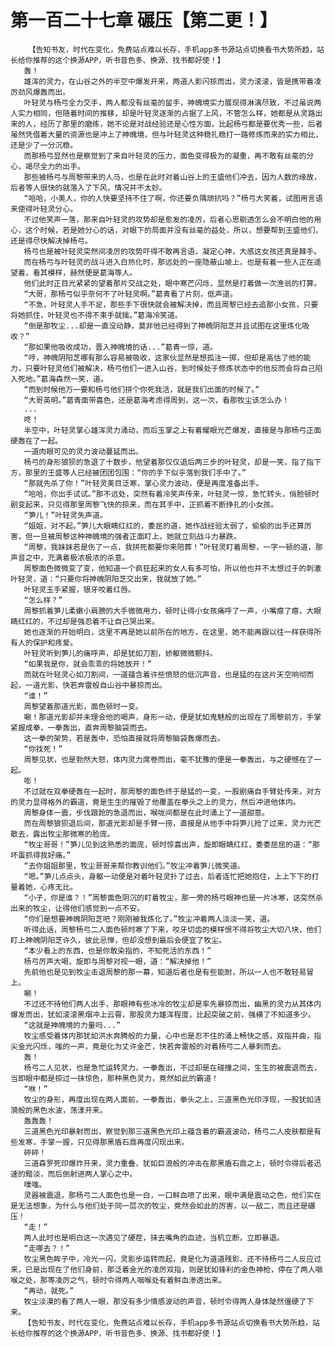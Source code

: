 # 第一百二十七章 碾压【第二更！】
        【告知书友，时代在变化，免费站点难以长存，手机app多书源站点切换看书大势所趋，站长给你推荐的这个换源APP，听书音色多、换源、找书都好使！】
       轰！
       雄浑的灵力，在山谷之外的半空中爆发开来，两道人影闪掠而出，灵力滚滚，皆是携带着凌厉劲风爆轰而出。
       叶轻灵与杨弓全力交手，两人都没有丝毫的留手，神魄境实力展现得淋漓尽致，不过虽说两人实力相同，但随着时间的推移，却是叶轻灵逐渐的占据了上风，不管怎么样，她都是从灵路出来的人，经历了那里的磨练，她不论是对战经验还是心性方面，比起杨弓都是要优秀一些，后者虽然凭借着大量的资源也是冲上了神魄境，但与叶轻灵这种稳扎稳打一路修炼而来的实力相比，还是少了一分沉稳。
       而那杨弓显然也是察觉到了来自叶轻灵的压力，面色变得极为的凝重，再不敢有丝毫的分心，竭尽全力的出手。
       那些被杨弓与周黎带来的人马，也是在此时对着山谷上的王盛他们冲去，因为人数的缘故，后者等人很快的就落入了下风，情况并不太妙。
       “哈哈，小美人，你的人快要坚持不住了啊，你还要负隅顽抗吗？”杨弓大笑着，试图用言语来使得叶轻灵分心。
       不过他笑声一落，那来自叶轻灵的攻势却是愈发的凌厉，后者心思剔透怎么会不明白他的用心，这个时候，若是她分心的话，对眼下的局面并没有丝毫的益处，所以，想要帮到王盛他们，还是得尽快解决掉杨弓。
       杨弓也是被叶轻灵突然间凌厉的攻势吓得不敢再言语，凝定心神，大感这女孩还真是棘手。
       而在杨弓与叶轻灵的战斗进入白热化时，那远处的一座隐蔽山坡上，也是有着一些人正在遥望着，看其模样，赫然便是葛海等人。
       他们此时正目光紧紧的望着那片交战之处，眼中寒芒闪烁，显然是打着做一次渔翁的打算。
       “大哥，那杨弓似乎奈何不了叶轻灵啊。”葛青看了片刻，低声道。
       “不急，叶轻灵人手不足，那些手下很快就会被解决掉，而且周黎已经去追那小女孩，只要将她抓住，叶轻灵也不得不束手就擒。”葛海冷笑道。
       “倒是那牧尘...却是一直没动静，莫非他已经得到了神魄阴阳芝并且试图在这里炼化吸收？”
       “那如果他吸收成功，晋入神魄境的话...”葛青一惊，道。
       “哼，神魄阴阳芝哪有那么容易被吸收，这家伙显然是想孤注一掷，但却是高估了他的能力，只要叶轻灵他们被解决，杨弓他们一进入山谷，到时候处于修炼状态中的他反而会将自己陷入死地。”葛海森然一笑，道。
       “而到时候他万一要和杨弓他们拼个你死我活，就是我们出面的时候了。”
       “大哥英明。”葛青面带喜色，还是葛海考虑得周到，这一次，看那牧尘该怎么办！
       ...
       咚！
       半空中，叶轻灵掌心雄浑灵力涌动，而后玉掌之上有着耀眼光芒爆发，直接是与那杨弓正面硬轰在了一起。
       一道肉眼可见的灵力波动蔓延而出。
       杨弓的身形狼狈的急退了十数步，他望着那仅仅退后两三步的叶轻灵，却是一笑，指了指下方，那里的王盛等人已经被团团包围：“你的手下似乎落到我们手中了。”
       “那就先杀了你！”叶轻灵美目泛寒，掌心灵力波动，便是再度准备出手。
       “哈哈，你出手试试。”那不远处，突然有着冷笑声传来，叶轻灵一惊，急忙转头，俏脸顿时剧变起来，只见得那里周黎飞快的掠来，而在其手中，正抓着不断挣扎的小女孩。
       “笋儿！”叶轻灵失声道。
       “姐姐，对不起。”笋儿大眼睛红红的，委屈的道，她作战经验太弱了，偷偷的出手还算厉害，但一旦被周黎这种神魄境的强者正面盯上，她就立刻战斗力暴跌。
       “周黎，我妹妹若是伤了一点，我拼死都要你来陪葬！”叶轻灵盯着周黎，一字一顿的道，那声音之中，充满着极浓极浓的杀意。
       周黎面色微微变了变，他知道一个疯狂起来的女人有多可怕，所以他也并不太想过于的刺激叶轻灵，道：“只要你将神魄阴阳芝交出来，我就放了她。”
       叶轻灵玉手紧握，银牙咬着红唇。
       “怎么样？”
       周黎抓着笋儿柔嫩小肩膀的大手微微用力，顿时让得小女孩痛呼了一声，小嘴瘪了瘪，大眼睛红红的，不过却是强忍着不让自己哭出来。
       她也逐渐的开始明白，这里不再是她以前所在的地方，在这里，她不能再跟以往一样获得所有人的保护和疼爱。
       叶轻灵听到笋儿的痛呼声，却是犹如刀割，娇躯微微颤抖。
       “如果我是你，就会乖乖的将她放开！”
       而就在叶轻灵心如刀割间，一道蕴含着许些愤怒的低沉声音，也是猛的在这片天空响彻而起，一道光影，快若奔雷般自山谷中暴掠而出。
       “谁！”
       周黎望着那道光影，面色顿时一变。
       唰！那道光影却并未理会他的喝声，身形一动，便是犹如鬼魅般的出现在了周黎前方，手掌紧握成拳，一拳轰出，直奔周黎脑袋而去。
       这一拳的架势，若是轰中，恐怕直接就将周黎脑袋轰爆而去。
       “你找死！”
       周黎见状，也是勃然大怒，体内灵力席卷而出，毫不犹豫的便是一拳轰出，与之硬憾在了一起。
       嘭！
       不过就在双拳硬轰在一起时，那周黎的面色终于是猛的一变，一股剧痛自手臂处传来，对方的灵力显得格外的霸道，竟是生生的摧毁了他覆盖在拳头之上的灵力，然后冲进他体内。
       周黎身体一震，步伐踉跄的急退而出，喉咙间都是在此时涌上了一道甜意。
       而在周黎狼狈退后间，那道光影却是手臂一捞，直接是从他手中将笋儿抢了过来，灵力光芒散去，露出牧尘那微寒的脸庞。
       “牧尘哥哥！”笋儿见到这熟悉的面庞，顿时惊喜出声，旋即眼睛红红，委委屈屈的道：“那坏蛋抓得我好痛。”
       “去你姐姐那里，牧尘哥哥来帮你教训他们。”牧尘冲着笋儿微笑道。
       “嗯。”笋儿点点头，身躯一动便是对着叶轻灵扑了过去，后者连忙把她抱住，上上下下的打量着她，心疼无比。
       “小子，你是谁？！”周黎面色阴沉的盯着牧尘，那一旁的杨弓眼神也是一片冰寒，这突然杀出来的牧尘，让得他们感觉到一点不安。
       “你们是想要神魄阴阳芝吧？刚刚被我炼化了。”牧尘冲着两人淡淡一笑，道。
       听得此话，周黎杨弓二人面色顿时寒了下来，咬牙切齿的模样恨不得将牧尘大切八块，他们盯上神魄阴阳芝许久，彼此忌惮，但却没想到最后会便宜了牧尘。
       “本少看上的东西，也是你敢染指的，不知死活的东西！”
       杨弓厉声大喝，旋即与周黎对视一眼，道：“解决掉他！”
       先前他也是见到牧尘击退周黎的那一幕，知道后者也是有些能耐，所以一人也不敢轻易冒上。
       唰！
       不过还不待他们两人出手，那眼神有些冰冷的牧尘却是率先暴掠而出，幽黑的灵力从其体内爆发而出，犹如滚滚黑烟冲上云霄，那股灵力雄浑程度，比起突破之前，强横了不知道多少。
       “这就是神魄境的力量吗...”
       牧尘感受着体内那犹如洪水奔腾般的力量，心中也是忍不住的涌上畅快之感，双指并曲，指尖金光闪烁，嗤的一声，竟是化为丈许金芒，快若奔雷般的对着杨弓二人暴刺而去。
       轰！
       杨弓二人见状，也是急忙运转灵力，一拳轰出，不过却是在碰撞之间，生生的被震退而去，当即眼中都是掠过一抹惊色，那种黑色灵力，竟然如此的霸道！
       “咻！”
       牧尘的身形，再度出现在两人面前，一拳轰出，拳头之上，三道黑色光印浮现，一股犹如涟漪般的黑色水波，荡漾开来。
       轰轰轰！
       三道黑色光印暴射而出，察觉到那三道黑色光印上蕴含着的霸道波动，杨弓二人皮肤都是有些发寒，手掌一握，只见得那黑盾石鼎再度闪现出来。
       砰砰！
       三道森罗死印爆炸开来，灵力重叠，犹如巨浪般的冲击在那黑盾石鼎之上，顿时令得后者迅速的黯淡，而后倒射进两人掌心之中。
       噗嗤。
       灵器被震退，那杨弓二人面色也是一白，一口鲜血喷了出来，眼中满是震动之色，他们实在是无法想象，为什么与他们处于同一层次的牧尘，竟然会如此的厉害，以一敌二，而且还是碾压！
       “走！”
       两人此时也是明白这一次遇见了硬茬，抹去嘴角的血迹，当机立断，立即暴退。
       “走哪去？！”
       牧尘黑色眸子中，冷光一闪，灵影步运转而起，竟是化为道道残影，还不待杨弓二人反应过来，已是出现在了他们身前，那泛着金光的凌厉双指，则是犹如锋利的金色神枪，停在了两人咽喉之处，那等凌厉之气，顿时令得两人咽喉处有着鲜血渗透出来。
       “再动，就死。”
       牧尘淡漠的看了两人一眼，那没有多少情感波动的声音，顿时令得两人身体陡然僵硬了下来。
       【告知书友，时代在变化，免费站点难以长存，手机app多书源站点切换看书大势所趋，站长给你推荐的这个换源APP，听书音色多、换源、找书都好使！】
